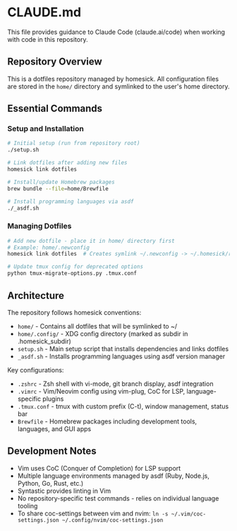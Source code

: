 # CLAUDE.md

This file provides guidance to Claude Code (claude.ai/code) when working with code in this repository.

## Repository Overview

This is a dotfiles repository managed by homesick. All configuration files are stored in the `home/` directory and symlinked to the user's home directory.

## Essential Commands

### Setup and Installation
```bash
# Initial setup (run from repository root)
./setup.sh

# Link dotfiles after adding new files
homesick link dotfiles

# Install/update Homebrew packages
brew bundle --file=home/Brewfile

# Install programming languages via asdf
./_asdf.sh
```

### Managing Dotfiles
```bash
# Add new dotfile - place it in home/ directory first
# Example: home/.newconfig
homesick link dotfiles  # Creates symlink ~/.newconfig -> ~/.homesick/repos/dotfiles/home/.newconfig

# Update tmux config for deprecated options
python tmux-migrate-options.py .tmux.conf
```

## Architecture

The repository follows homesick conventions:
- `home/` - Contains all dotfiles that will be symlinked to ~/
- `home/.config/` - XDG config directory (marked as subdir in .homesick_subdir)
- `setup.sh` - Main setup script that installs dependencies and links dotfiles
- `_asdf.sh` - Installs programming languages using asdf version manager

Key configurations:
- `.zshrc` - Zsh shell with vi-mode, git branch display, asdf integration
- `.vimrc` - Vim/Neovim config using vim-plug, CoC for LSP, language-specific plugins
- `.tmux.conf` - tmux with custom prefix (C-t), window management, status bar
- `Brewfile` - Homebrew packages including development tools, languages, and GUI apps

## Development Notes

- Vim uses CoC (Conquer of Completion) for LSP support
- Multiple language environments managed by asdf (Ruby, Node.js, Python, Go, Rust, etc.)
- Syntastic provides linting in Vim
- No repository-specific test commands - relies on individual language tooling
- To share coc-settings between vim and nvim: `ln -s ~/.vim/coc-settings.json ~/.config/nvim/coc-settings.json`